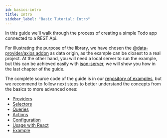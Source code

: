 ```yaml
---
id: basics-intro
title: Intro
sidebar_label: "Basic Tutorial: Intro"
---
```


In this guide we'll walk through the process of creating a simple Todo app connected to a REST Api.

For illustrating the purpose of the library, we have chosen the [@data-provider/axios addon][data-provider-axios] as data origin, as the example can be closest to a real project. At the other hand, you will need a local server to run the example, but this can be achieved easily with [json-server][json-server], we will show you how in the last chapter of the guide.

The complete source code of the guide is in our [repository of examples][examples], but we recommend to follow next steps to better understand the concepts from the basics to more advanced ones:

* [Providers](basics-providers.md)
* [Selectors](basics-selectors.md)
* [Queries](basics-queries.md)
* [Actions](basics-actions.md)
* [Configuration](basics-configuration.md)
* [Usage with React](basics-usage-with-react.md)
* [Example](basics-example.md)

[json-server]: https://www.npmjs.com/package/json-server
[data-provider-axios]: https://www.npmjs.com/package/@data-provider/axios
[examples]: https://github.com/data-provider/core/tree/master/examples
